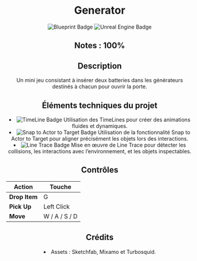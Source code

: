 <h1 align="center">Generator</h1>

<div align="center">
  <img src="https://img.shields.io/badge/Blueprint-green?style=flat&logo=unreal-engine&logoColor=white" alt="Blueprint Badge"/>
  <img src="https://img.shields.io/badge/Unreal%20Engine-red?style=flat&logo=unreal-engine&logoColor=white" alt="Unreal Engine Badge"/>
</div>

<h2 align="center">Notes : 100%</h2>

<h2 align="center">Description</h2>

<p align="center">
Un mini jeu consistant à insérer deux batteries dans les générateurs destinés à chacun pour ouvrir la porte.
</p>

<h2 align="center">Éléments techniques du projet</h2>

<div align="center">
<li><img src="https://img.shields.io/badge/TimeLine-purple?style=flat&labelColor=purple&color=purple" alt="TimeLine Badge"/> Utilisation des TimeLines pour créer des animations fluides et dynamiques.</li>
<li><img src="https://img.shields.io/badge/Snap_to_Actor_to_Target-blue?style=flat&labelColor=blue&color=blue" alt="Snap to Actor to Target Badge"/> Utilisation de la fonctionnalité Snap to Actor to Target pour aligner précisément les objets lors des interactions.</li>
<li><img src="https://img.shields.io/badge/Line_Trace-grey?style=flat&labelColor=grey&color=lightgrey" alt="Line Trace Badge"/> Mise en œuvre de Line Trace pour détecter les collisions, les interactions avec l’environnement, et les objets inspectables.</li>
</div>

<h2 align="center">Contrôles</h2>

<div align="center">
  
| **Action**             | **Touche**           |
|------------------------|----------------------|
| **Drop Item**          | G                    |
| **Pick Up**            | Left Click           |
| **Move**               | W / A / S / D        |

</div>

<h2 align="center">Crédits</h2>

<div align="center">
<li>Assets : Sketchfab, Mixamo et Turbosquid.
</div>
